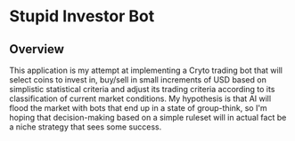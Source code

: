 # Stupid Investor Bot

## Overview
This application is my attempt at implementing a Cryto trading bot that will select coins to invest in, buy/sell in small increments of USD based on simplistic statistical criteria and adjust its trading criteria according to its classification of current market conditions. My hypothesis is that AI will flood the market with bots that end up in a state of group-think, so I'm hoping that decision-making based on a simple ruleset will in actual fact be a niche strategy that sees some success.